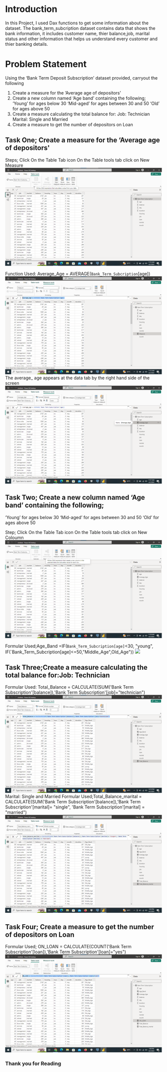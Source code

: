 # Introduction
In this Project, I used Dax functions to get some information about the dataset. The bank_term_subcription dataset contains data that shows the bank information, it includes customer name, thier balance,job, marital status and other information that helps us understand every customer and thier banking details.

# Problem Statement
Using the ‘Bank Term Deposit Subscription’ dataset provided, carryout the following
1) Create a measure for the ‘Average age of depositors’
2) Create a new column named ‘Age band’ containing the following;
‘Young’ for ages below 30
‘Mid-aged’ for ages between 30 and 50
‘Old’ for ages above 50
3) Create a measure calculating the total balance for:
Job: Technician
Marital: Single and Married
4) Create a measure to get the number of depositors on Loan

## Task One; Create a measure for the ‘Average age of depositors'
Steps; Click On the Table Tab icon
       On the Table tools tab click on New Measure
       ![](DAX_ONE_a.png)
        
Function Used: Average_Age = AVERAGE(`Bank_Term_Subcription`[age])
![](DAX_ONE_b.png)
The average_ age appears at the data tab by the right hand side of the screen
![](DAX_ONE_c.png)

## Task Two; Create a new column named ‘Age band’ containing the following;
‘Young’ for ages below 30
‘Mid-aged’ for ages between 30 and 50
‘Old’ for ages above 50

Step;  Click On the Table Tab icon
       On the Table tools tab click on New Coloumn
       ![](DAX_TWO_a.png)

Formular Used;Age_Band =IF(`Bank_Term_Subcription[age]`<30, "young", IF(`Bank_Term_Subcription[age]<=50,"Middle_Age",Old_Age"))
![](DAX_TWO_b_png)

## Task Three;Create a measure calculating the total balance for:Job: Technician
 Formular Used: Total_Balance = CALCULATE(SUM('Bank Term Subscription'[balance]),'Bank Term Subscription'[job]="technician")
 ![](DAX_THREE_a.png)
 Marital: Single and Married
 Formular Used;Total_Balance_marital = CALCULATE(SUM('Bank Term Subscription'[balance]),'Bank Term Subscription'[marital]= "single", 'Bank Term Subscription'[marital] = "married")
 ![](DAX_THREE_b.png)

 ## Task Four; Create a measure to get the number of depositors on Loan
 Formular Used; ON_LOAN = CALCULATE(COUNT('Bank Term Subscription'[loan]),'Bank Term Subscription'[loan]="yes")
 ![](DAX_FOUR.png)

### Thank you for Reading
  
